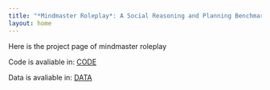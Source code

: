 ```yaml
---
title: "*Mindmaster Roleplay*: A Social Reasoning and Planning Benchmark"
layout: home
---
```


Here is the project page of mindmaster roleplay

Code is avaliable in: [CODE](https://github.com/caozh20/MindMaster-code)

Data is avaliable in: [DATA](https://huggingface.co/datasets/caozh20/MindMaster/tree/main)
